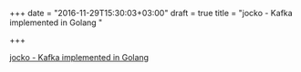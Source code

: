 +++
date = "2016-11-29T15:30:03+03:00"
draft = true
title = "jocko - Kafka implemented in Golang "

+++

<p><a href="https://t.co/czfW5qcWgZ">jocko - Kafka implemented in Golang </a></p>
